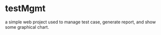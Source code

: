 # testMgmt
a simple web project used to manage test case, generate report, and show some graphical chart.


